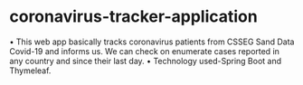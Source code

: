 # coronavirus-tracker-application
• This web app basically tracks coronavirus patients from CSSEG Sand Data Covid-19 and informs
us. We can check on enumerate cases reported in any country and since their last day.
• Technology used-Spring Boot and Thymeleaf.

